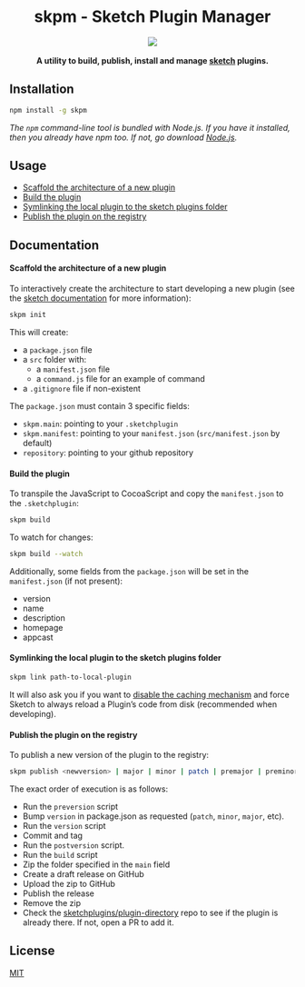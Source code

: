 <h1 align="center">skpm - Sketch Plugin Manager</h1>

<div align="center">
  <img src="https://avatars0.githubusercontent.com/u/24660874?v=3&s=200" />
</div>
<br />
<div align="center">
  <strong>A utility to build, publish, install and manage <a href="https://www.sketchapp.com/">sketch</a> plugins.</strong>
</div>

## Installation

```bash
npm install -g skpm
```

_The `npm` command-line tool is bundled with Node.js. If you have it installed, then you already have npm too. If not, go download [Node.js](https://nodejs.org/en/download/)._

## Usage

* [Scaffold the architecture of a new plugin](#scaffold-the-architecture-of-a-new-plugin)
* [Build the plugin](#build-the-plugin)
* [Symlinking the local plugin to the sketch plugins folder](#symlinking-the-local-plugin-to-the-sketch-plugins-folder)
* [Publish the plugin on the registry](#publish-the-plugin-on-the-registry)

## Documentation

#### Scaffold the architecture of a new plugin

To interactively create the architecture to start developing a new plugin (see the [sketch documentation](http://developer.sketchapp.com/introduction/plugin-bundles/) for more information):

```bash
skpm init
```

This will create:
* a `package.json` file
* a `src` folder with:
  * a `manifest.json` file
  * a `command.js` file for an example of command
* a `.gitignore` file if non-existent

The `package.json` must contain 3 specific fields:
* `skpm.main`: pointing to your `.sketchplugin`
* `skpm.manifest`: pointing to your `manifest.json` (`src/manifest.json` by default)
* `repository`: pointing to your github repository

#### Build the plugin

To transpile the JavaScript to CocoaScript and copy the `manifest.json` to the `.sketchplugin`:
```bash
skpm build
```

To watch for changes:

```bash
skpm build --watch
```

Additionally, some fields from the `package.json` will be set in the `manifest.json` (if not present):
* version
* name
* description
* homepage
* appcast

#### Symlinking the local plugin to the sketch plugins folder

```bash
skpm link path-to-local-plugin
```

It will also ask you if you want to [disable the caching mechanism](http://developer.sketchapp.com/introduction/preferences/#always-reload-scripts-before-running) and force Sketch to always reload a Plugin’s code from disk (recommended when developing).

#### Publish the plugin on the registry

To publish a new version of the plugin to the registry:
```bash
skpm publish <newversion> | major | minor | patch | premajor | preminor | prepatch | prerelease
```

The exact order of execution is as follows:
* Run the `preversion` script
* Bump `version` in package.json as requested (`patch`, `minor`, `major`, etc).
* Run the `version` script
* Commit and tag
* Run the `postversion` script.
* Run the `build` script
* Zip the folder specified in the `main` field
* Create a draft release on GitHub
* Upload the zip to GitHub
* Publish the release
* Remove the zip
* Check the [sketchplugins/plugin-directory](https://github.com/sketchplugins/plugin-directory) repo to see if the plugin is already there. If not, open a PR to add it.

## License

[MIT](https://tldrlegal.com/license/mit-license)
